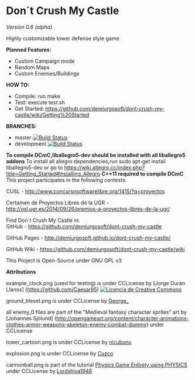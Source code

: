 Don´t Crush My Castle
=====================
_Version 0.6 (alpha)_

Highly customizable tower defense style game

**Planned Features:**
 * Custom Campaign mode
 * Random Maps
 * Custom Enemies/Buildings

**HOW TO:**
 * Compile: run make
 * Test: execute test.sh    
 * Get Started: https://github.com/demiurgosoft/dont-crush-my-castle/wiki/Getting%20Started

**BRANCHES:**
 * master [![Build Status](https://travis-ci.org/demiurgosoft/dont-crush-my-castle.svg?branch=master)](https://travis-ci.org/demiurgosoft/dont-crush-my-castle)
 * development [![Build Status](https://travis-ci.org/demiurgosoft/dont-crush-my-castle.svg?branch=development)](https://travis-ci.org/demiurgosoft/dont-crush-my-castle)

**To compile DCmC,liballegro5-dev should be installed with all liballegro5 addons**
To install all allegro dependencies,run sudo apt-get install liballegro5-dev or go to https://wiki.allegro.cc/index.php?title=Getting_Started#Installing_Allegro
**C++11 required to compile DCmC**
This project participates in the following contests:

CUSL - http://www.concursosoftwarelibre.org/1415/?q=proyectos 

Certamen de Proyectos Libres de la UGR - http://osl.ugr.es/2014/09/26/premios-a-proyectos-libres-de-la-ugr/

Find Don´t Crush My Castle in:   
GitHub - https://github.com/demiurgosoft/dont-crush-my-castle

GitHub Pages - http://demiurgosoft.github.io/dont-crush-my-castle/

GitHub Wiki - https://github.com/demiurgosoft/dont-crush-my-castle/wiki

This Project is Open-Source under GNU GPL v3

**Attributions**

example_clock.png (used for testing) is under CCLicense by [Jorge Durán Llanos] (https://github.com/Caesar95)
 <a rel="license" href="http://creativecommons.org/licenses/by-nc-sa/4.0/"><img alt="Licencia de Creative Commons" style="border-width:0" src="https://i.creativecommons.org/l/by-nc-sa/4.0/88x31.png" /></a>

ground_tileset.png is under CCLicense by [George_](http://opengameart.org/content/old-tiles)

all enemy_0 files are part of the "Medieval fantasy character sprites" art by [Johannes Sjölund] (http://opengameart.org/content/character-animations-clothes-armor-weapons-skeleton-enemy-combat-dummy) under CCLicense

tower_cartoon.png is under CCLicense by [nicubunu](http://opengameart.org/content/round-tower)

explosion.png is under CCLicense by [Cuzco](http://opengameart.org/content/explosion)

cannonball.png is part of the tutorial [Physics Game Entirely using PHYSICS](https://www.scirra.com/tutorials/1157/physics-game-entirely-using-physics) under CCLicense by [Lordshiva1948](https://www.scirra.com/users/lordshiva1948)
